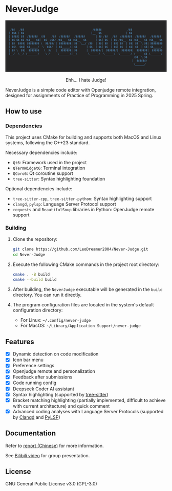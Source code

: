 # NeverJudge

![NeverJudge Logo](./doc/img/logo.png)
<p align="center">Ehh... I hate Judge! </p>

NeverJudge is a simple code editor with Openjudge remote integration, designed for assignments of Practice of Programming in 2025 Spring.

## How to use

### Dependencies

This project uses CMake for building and supports both MacOS and Linux systems, following the C++23 standard.

Necessary dependencies include:

- `Qt6`: Framework used in the project
- `QTermWidget6`: Terminal integration
- `QCoro6`: Qt coroutine support
- `tree-sitter`: Syntax highlighting foundation

Optional dependencies include:

- `tree-sitter-cpp`, `tree-sitter-python`: Syntax highlighting support
- `clangd`, `pylsp`: Language Server Protocol support
- `requests` and `BeautifulSoup` libraries in Python: OpenJudge remote support

### Building

1. Clone the repository:

    ```bash
    git clone https://github.com/LeoDreamer2004/Never-Judge.git
    cd Never-Judge
    ```

2. Execute the following CMake commands in the project root directory:

    ```bash
    cmake . -B build
    cmake --build build
    ```

3. After building, the `NeverJudge` executable will be generated in the `build` directory. You can run it directly.
4. The program configuration files are located in the system's default configuration directory:
   - For Linux: `~/.config/never-judge`
   - For MacOS: `~/Library/Application Support/never-judge`

## Features

- [x] Dynamic detection on code modification
- [x] Icon bar menu
- [x] Preference settings
- [x] Openjudge remote and personalization
- [x] Feedback after submissions
- [x] Code running config
- [x] Deepseek Coder AI assistant
- [x] Syntax highlighting (supported by [tree-sitter](https://tree-sitter.github.io/tree-sitter/))
- [x] Bracket matching highlighting (partially implemented, difficult to achieve with current architecture) and quick comment
- [x] Advanced coding analyses with Language Server Protocols (supported by [Clangd](https://clangd.llvm.org/) and [PyLSP](https://github.com/python-lsp/python-lsp-server))

## Documentation

Refer to [report (Chinese)](./doc/report.md) for more information.

See [Bilibili video](https://www.bilibili.com/video/BV1Wy7FzNEF3/) for group presentation.

## License

GNU General Public License v3.0 (GPL-3.0)
